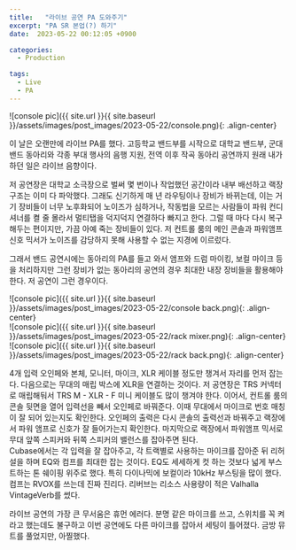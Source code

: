 ```yaml
---
title:   "라이브 공연 PA 도와주기"
excerpt: "PA SR 본업(?) 하기"
date:  2023-05-22 00:12:05 +0900

categories:
  - Production

tags:
  - Live
  - PA
---
```


![console pic]({{ site.url }}{{ site.baseurl }}/assets/images/post_images/2023-05-22/console.png){: .align-center}

이 날은 오랜만에 라이브 PA를 했다. 고등학교 밴드부를 시작으로 대학교 밴드부, 군대 밴드 동아리와 각종 부대 행사의 음행 지원, 전역 이후 작곡 동아리 공연까지 원래 내가 하던 일은 라이브 음향이다.  

저 공연장은 대학교 소극장으로 벌써 몇 번이나 작업했던 공간이라 내부 배선하고 랙장 구조는 이미 다 파악했다. 그래도 신기하게 매 년 라우팅이나 장비가 바뀌는데, 이는 거기 장비들이 너무 노후화되어 노이즈가 심하거나, 작동법을 모르는 사람들이 파워 컨디셔너를 켤 줄 몰라서 멀티탭을 덕지덕지 연결하다 빠지고 한다. 그럴 때 마다 다시 복구해두는 편이지만, 가끔 아예 죽는 장비들이 있다. 저 컨트롤 룸의 메인 콘솔과 파워앰프 신호 믹서가 노이즈를 감당하지 못해 사용할 수 없는 지경에 이르렀다.  

그래서 밴드 공연시에는 동아리의 PA를 들고 와서 앰프와 드럼 마이킹, 보컬 마이크 등을 처리하지만 그런 장비가 없는 동아리의 공연의 경우 최대한 내장 장비들을 활용해야 한다. 저 공연이 그런 경우이다.  

![console pic]({{ site.url }}{{ site.baseurl }}/assets/images/post_images/2023-05-22/console back.png){: .align-center}  
![console pic]({{ site.url }}{{ site.baseurl }}/assets/images/post_images/2023-05-22/rack mixer.png){: .align-center}  
![console pic]({{ site.url }}{{ site.baseurl }}/assets/images/post_images/2023-05-22/rack back.png){: .align-center}  

4개 입력 오인페와 본체, 모니터, 마이크, XLR 케이블 정도만 챙겨서 자리를 먼저 잡는다. 다음으로는 무대의 매립 박스에 XLR을 연결하는 것이다. 저 공연장은 TRS 커넥터로 매립해둬서 TRS M - XLR - F 미니 케이블도 많이 챙겨야 한다. 이어서, 컨트롤 룸의 콘솔 뒷면을 열어 입력선을 빼서 오인페로 바꿔준다. 이때 무대에서 마이크로 번호 매칭이 잘 되어 있는지도 확인한다. 오인페의 출력은 다시 콘솔의 출력선과 바꿔주고 랙장에서 파워 앰프로 신호가 잘 들어가는지 확인한다. 마지막으로 랙장에서 파워앰프 믹서로 무대 앞쪽 스피커와 뒤쪽 스피커의 밸런스를 잡아주면 된다.  
Cubase에서는 각 입력을 잘 잡아주고, 각 트랙별로 사용하는 마이크를 잡아준 뒤 리허설을 하며 EQ와 컴프를 최대한 잡는 것이다. EQ도 세세하게 컷 하는 것보다 넓게 부스트하는 톤 쉐이핑 위주로 했다. 특히 다이나믹에 보컬이라 10kHz 부스팅을 많이 했다. 컴프는 RVOX를 쓰는데 진짜 진리다. 리버브는 리소스 사용량이 적은 Valhalla VintageVerb를 썼다.  

라이브 공연의 가장 큰 무서움은 휴먼 에러다. 분명 같은 마이크를 쓰고, 스위치를 꼭 켜라고 했는데도 불구하고 이번 공연에도 다른 마이크를 잡아서 세팅이 틀어졌다. 금방 뮤트를 풀었지만, 아찔했다.  
